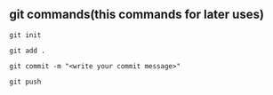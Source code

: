 ## git commands(this commands for later uses)

```
git init
```

```
git add .
```

```
git commit -m "<write your commit message>"
```

```
git push
```

